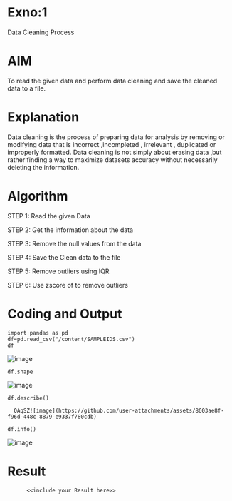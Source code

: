 # Exno:1
Data Cleaning Process

# AIM
To read the given data and perform data cleaning and save the cleaned data to a file.

# Explanation
Data cleaning is the process of preparing data for analysis by removing or modifying data that is incorrect ,incompleted , irrelevant , duplicated or improperly formatted. Data cleaning is not simply about erasing data ,but rather finding a way to maximize datasets accuracy without necessarily deleting the information.

# Algorithm
STEP 1: Read the given Data

STEP 2: Get the information about the data

STEP 3: Remove the null values from the data

STEP 4: Save the Clean data to the file

STEP 5: Remove outliers using IQR

STEP 6: Use zscore of to remove outliers

# Coding and Output
```
import pandas as pd
df=pd.read_csv("/content/SAMPLEIDS.csv")
df
```


![image](https://github.com/user-attachments/assets/b897a009-b523-4c01-9b9d-64609d5100b8)

```df.shape```

![image](https://github.com/user-attachments/assets/69a614c2-43c2-49f3-9c09-3030f472c4e7)

```df.describe()```

      QAqSZ![image](https://github.com/user-attachments/assets/8603ae8f-f96d-448c-8879-e9337f780cdb)
      

```df.info()```

![image](https://github.com/user-attachments/assets/98ab7564-a0f6-4e94-9060-483e0d249a63)

# Result
          <<include your Result here>>
